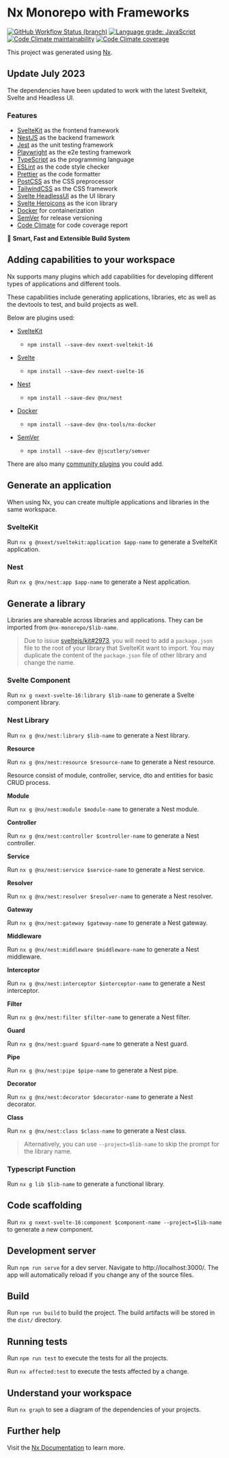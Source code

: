# Nx Monorepo with Frameworks

[![GitHub Workflow Status (branch)](https://img.shields.io/github/workflow/status/eXodes/nx-monorepo/CI/main)](https://github.com/eXodes/nx-monorepo/actions)
[![Language grade: JavaScript](https://img.shields.io/lgtm/grade/javascript/g/eXodes/nx-monorepo.svg)](https://lgtm.com/projects/g/eXodes/nx-monorepo/context:javascript)
[![Code Climate maintainability](https://img.shields.io/codeclimate/maintainability/eXodes/nx-monorepo)](https://codeclimate.com/github/eXodes/nx-monorepo)
[![Code Climate coverage](https://img.shields.io/codeclimate/coverage/eXodes/nx-monorepo)
](https://codeclimate.com/github/eXodes/nx-monorepo)

This project was generated using [Nx](https://nx.dev).

## Update July 2023

The dependencies have been updated to work with the latest Sveltekit, Svelte and Headless UI.

### Features

- [SvelteKit](https://kit.svelte.dev) as the frontend framework
- [NestJS](https://nestjs.com) as the backend framework
- [Jest](https://jestjs.io) as the unit testing framework
- [Playwright](https://www.playwright.io) as the e2e testing framework
- [TypeScript](https://www.typescriptlang.org) as the programming language
- [ESLint](https://eslint.org) as the code style checker
- [Prettier](https://prettier.io) as the code formatter
- [PostCSS](https://postcss.org) as the CSS preprocessor
- [TailwindCSS](https://tailwindcss.com) as the CSS framework
- [Svelte HeadlessUI](https://github.com/rgossiaux/svelte-headlessui) as the UI library
- [Svelte Heroicons](https://github.com/JustinVoitel/svelte-hero-icons) as the icon library
- [Docker](https://www.docker.com) for containerization
- [SemVer](https://semver.org) for release versioning
- [Code Climate](https://codeclimate.com) for code coverage report

🔎 **Smart, Fast and Extensible Build System**

## Adding capabilities to your workspace

Nx supports many plugins which add capabilities for developing different types of applications and different tools.

These capabilities include generating applications, libraries, etc as well as the devtools to test, and build projects as well.

Below are plugins used:

- [SvelteKit](https://kit.svelte.dev)

  - `npm install --save-dev nxext-sveltekit-16`

- [Svelte](https://svelte.dev)

  - `npm install --save-dev nxext-svelte-16`

- [Nest](https://nestjs.com)

  - `npm install --save-dev @nx/nest`

- [Docker](https://github.com/nx-tools/nx-tools/tree/main/packages/nx-docker)

  - `npm install --save-dev @nx-tools/nx-docker`

- [SemVer](https://github.com/jscutlery/semver)

  - `npm install --save-dev @jscutlery/semver`

There are also many [community plugins](https://nx.dev/community) you could add.

## Generate an application

When using Nx, you can create multiple applications and libraries in the same workspace.

### SvelteKit

Run `nx g @nxext/sveltekit:application $app-name` to generate a SvelteKit application.

### Nest

Run `nx g @nx/nest:app $app-name` to generate a Nest application.

## Generate a library

Libraries are shareable across libraries and applications. They can be imported from `@nx-monorepo/$lib-name`.

> Due to issue [sveltejs/kit#2973](https://github.com/sveltejs/kit/issues/2973), you will need to add a `package.json` file to the root of your library that SvelteKit want to import. You may duplicate the content of the `package.json` file of other library and change the name.

### Svelte Component

Run `nx g nxext-svelte-16:library $lib-name` to generate a Svelte component library.

### Nest Library

Run `nx g @nx/nest:library $lib-name` to generate a Nest library.

**Resource**

Run `nx g @nx/nest:resource $resource-name` to generate a Nest resource.

Resource consist of module, controller, service, dto and entities for basic CRUD process.

**Module**

Run `nx g @nx/nest:module $module-name` to generate a Nest module.

**Controller**

Run `nx g @nx/nest:controller $controller-name` to generate a Nest controller.

**Service**

Run `nx g @nx/nest:service $service-name` to generate a Nest service.

**Resolver**

Run `nx g @nx/nest:resolver $resolver-name` to generate a Nest resolver.

**Gateway**

Run `nx g @nx/nest:gateway $gateway-name` to generate a Nest gateway.

**Middleware**

Run `nx g @nx/nest:middleware $middleware-name` to generate a Nest middleware.

**Interceptor**

Run `nx g @nx/nest:interceptor $interceptor-name` to generate a Nest interceptor.

**Filter**

Run `nx g @nx/nest:filter $filter-name` to generate a Nest filter.

**Guard**

Run `nx g @nx/nest:guard $guard-name` to generate a Nest guard.

**Pipe**

Run `nx g @nx/nest:pipe $pipe-name` to generate a Nest pipe.

**Decorator**

Run `nx g @nx/nest:decorator $decorator-name` to generate a Nest decorator.

**Class**

Run `nx g @nx/nest:class $class-name` to generate a Nest class.

> Alternatively, you can use `--project=$lib-name` to skip the prompt for the library name.

### Typescript Function

Run `nx g lib $lib-name` to generate a functional library.

## Code scaffolding

Run `nx g nxext-svelte-16:component $component-name --project=$lib-name` to generate a new component.

## Development server

Run `npm run serve` for a dev server. Navigate to http://localhost:3000/. The app will automatically reload if you change any of the source files.

## Build

Run `npm run build` to build the project. The build artifacts will be stored in the `dist/` directory.

## Running tests

Run `npm run test` to execute the tests for all the projects.

Run `nx affected:test` to execute the tests affected by a change.

## Understand your workspace

Run `nx graph` to see a diagram of the dependencies of your projects.

## Further help

Visit the [Nx Documentation](https://nx.dev) to learn more.
